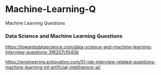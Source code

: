 # Machine-Learning-Q
Machine Learning Questions

### Data Science and Machine Learning Questions  
https://towardsdatascience.com/data-science-and-machine-learning-interview-questions-3f6207cf040b  

https://engineering.eckovation.com/51-job-interview-related-questions-machine-learning-ml-artificial-intelligence-ai/

